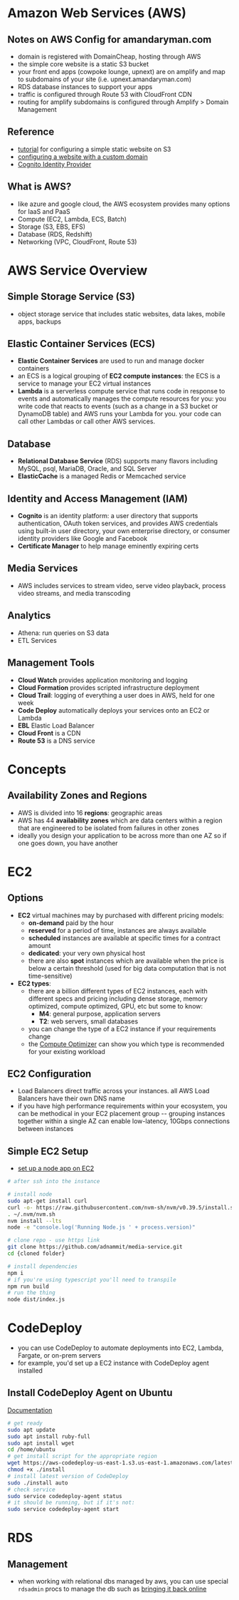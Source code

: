 # Amazon Web Services (AWS)

## Notes on AWS Config for amandaryman.com
* domain is registered with DomainCheap, hosting through AWS
* the simple core website is a static S3 bucket
* your front end apps (cowpoke lounge, upnext) are on amplify and map to subdomains of your site (i.e. upnext.amandaryman.com)
* RDS database instances to support your apps
* traffic is configured through Route 53 with CloudFront CDN
* routing for amplify subdomains is configured through Amplify > Domain Management



## Reference
* [tutorial](https://docs.aws.amazon.com/AmazonS3/latest/userguide/HostingWebsiteOnS3Setup.html) for configuring a simple static website on S3
* [configuring a website with a custom domain](https://docs.aws.amazon.com/AmazonS3/latest/userguide/website-hosting-custom-domain-walkthrough.html)
* [Cognito Identity Provider](https://docs.aws.amazon.com/cognito/latest/developerguide/what-is-amazon-cognito.html)

## What is AWS?
* like azure and google cloud, the AWS ecosystem provides many options for IaaS and PaaS
* Compute (EC2, Lambda, ECS, Batch)
* Storage (S3, EBS, EFS)
* Database (RDS, Redshift)
* Networking (VPC, CloudFront, Route 53)

# AWS Service Overview

## Simple Storage Service (S3)
* object storage service that includes static websites, data lakes, mobile apps, backups

## Elastic Container Services (ECS)
* **Elastic Container Services** are used to run and manage docker containers
* an ECS is a logical grouping of **EC2 compute instances**: the ECS is a service to manage your EC2 virtual instances
* **Lambda** is a serverless compute service that runs code in response to events and automatically manages the compute resources for you: you write code that reacts to events (such as a change in a S3 bucket or DynamoDB table) and AWS runs your Lambda for you. your code can call other Lambdas or call other AWS services.

## Database 
* **Relational Database Service** (RDS) supports many flavors including MySQL, psql, MariaDB, Oracle, and SQL Server
* **ElasticCache** is a managed Redis or Memcached service

## Identity and Access Management (IAM)
* **Cognito** is an identity platform: a user directory that supports authentication, OAuth token services, and provides AWS credentials using built-in user directory, your own enterprise directory, or consumer identity providers like Google and Facebook
* **Certificate Manager** to help manage eminently expiring certs

## Media Services
* AWS includes services to stream video, serve video playback, process video streams, and media transcoding

## Analytics
* Athena: run queries on S3 data
* ETL Services

## Management Tools
* **Cloud Watch** provides application monitoring and logging
* **Cloud Formation** provides scripted infrastructure deployment
* **Cloud Trail**: logging of everything a user does in AWS, held for one week
* **Code Deploy** automatically deploys your services onto an EC2 or Lambda
* **EBL** Elastic Load Balancer
* **Cloud Front** is a CDN
* **Route 53** is a DNS service


# Concepts

## Availability Zones and Regions
* AWS is divided into 16 **regions**: geographic areas
* AWS has 44 **availability zones** which are data centers within a region that are engineered to be isolated from failures in other zones
* ideally you design your application to be across more than one AZ so if one goes down, you have another 

# EC2

## Options
* **EC2** virtual machines may by purchased with different pricing models:
	* **on-demand** paid by the hour
	* **reserved** for a period of time, instances are always available
	* **scheduled** instances are available at specific times for a contract amount
	* **dedicated**: your very own physical host
	* there are also **spot** instances which are available when the price is below a certain threshold (used for big data computation that is not time-sensitive)
* **EC2 types**: 
	* there are a billion different types of EC2 instances, each with different specs and pricing including dense storage, memory optimized, compute optimized, GPU, etc but some to know:
		* **M4**: general purpose, application servers
		* **T2**: web servers, small databases
	* you can change the type of a EC2 instance if your requirements change
	* the [Compute Optimizer](https://docs.aws.amazon.com/AWSEC2/latest/UserGuide/ec2-instance-recommendations.html) can show you which type is recommended for your existing workload


## EC2 Configuration
* Load Balancers direct traffic across your instances. all AWS Load Balancers have their own DNS name
* if you have high performance requirements within your ecosystem, you can be methodical in your EC2 placement group -- grouping instances together within a single AZ can enable low-latency, 10Gbps connections between instances

## Simple EC2 Setup
* [set up a node app on EC2](https://docs.aws.amazon.com/sdk-for-javascript/v2/developer-guide/setting-up-node-on-ec2-instance.html)
```bash
# after ssh into the instance

# install node
sudo apt-get install curl
curl -o- https://raw.githubusercontent.com/nvm-sh/nvm/v0.39.5/install.sh | bash
. ~/.nvm/nvm.sh
nvm install --lts
node -e "console.log('Running Node.js ' + process.version)"

# clone repo - use https link
git clone https://github.com/adnammit/media-service.git
cd {cloned folder}

# install dependencies
npm i
# if you're using typescript you'll need to transpile
npm run build
# run the thing
node dist/index.js

```


# CodeDeploy
* you can use CodeDeploy to automate deployments into EC2, Lambda, Fargate, or on-prem servers
* for example, you'd set up a EC2 instance with CodeDeploy agent installed

## Install CodeDeploy Agent on Ubuntu
[Documentation](https://docs.aws.amazon.com/codedeploy/latest/userguide/codedeploy-agent-operations-install-ubuntu.html)

```bash
# get ready
sudo apt update
sudo apt install ruby-full
sudo apt install wget
cd /home/ubuntu
# get install script for the appropriate region
wget https://aws-codedeploy-us-east-1.s3.us-east-1.amazonaws.com/latest/install
chmod +x ./install
# install latest version of CodeDeploy
sudo ./install auto
# check service 
sudo service codedeploy-agent status
# it should be running, but if it's not:
sudo service codedeploy-agent start
```


# RDS

## Management
* when working with relational dbs managed by aws, you can use special `rdsadmin` procs to manage the db such as [bringing it back online](https://stackoverflow.com/a/12200909)
